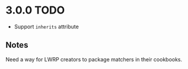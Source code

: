 3.0.0 TODO
==========

- Support `inherits` attribute

Notes
-----
Need a way for LWRP creators to package matchers in their cookbooks.
